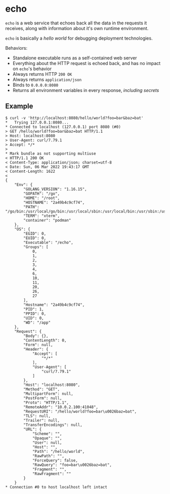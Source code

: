# echo

`echo` is a web service that echoes back all the data in the requests it
receives, along with information about it's own runtime environment.

`echo` is basically a _hello world_ for debugging deployment technologies.

Behaviors:

- Standalone executable runs as a self-contained web server
- Everything about the HTTP request is echoed back, and has no impact on
  `echo`'s behavior
- Always returns HTTP `200 OK`
- Always returns `application/json`
- Binds to `0.0.0.0:8080`
- Returns all environment variables in every response, _including secrets_

## Example

```
$ curl -v 'http://localhost:8080/hello/world?foo=bar&baz=bat'
*   Trying 127.0.0.1:8080...
* Connected to localhost (127.0.0.1) port 8080 (#0)
> GET /hello/world?foo=bar&baz=bat HTTP/1.1
> Host: localhost:8080
> User-Agent: curl/7.79.1
> Accept: */*
>
* Mark bundle as not supporting multiuse
< HTTP/1.1 200 OK
< Content-Type: application/json; charset=utf-8
< Date: Sun, 06 Mar 2022 19:43:17 GMT
< Content-Length: 1622
<
{
    "Env": {
        "GOLANG_VERSION": "1.16.15",
        "GOPATH": "/go",
        "HOME": "/root",
        "HOSTNAME": "2a49b4c9cf74",
        "PATH": "/go/bin:/usr/local/go/bin:/usr/local/sbin:/usr/local/bin:/usr/sbin:/usr/bin:/sbin:/bin",
        "TERM": "xterm",
        "container": "podman"
    },
    "OS": {
        "EGID": 0,
        "EUID": 0,
        "Executable": "/echo",
        "Groups": [
            0,
            1,
            2,
            3,
            4,
            6,
            10,
            11,
            20,
            26,
            27
        ],
        "Hostname": "2a49b4c9cf74",
        "PID": 1,
        "PPID": 0,
        "UID": 0,
        "WD": "/app"
    },
    "Request": {
        "Body": {},
        "ContentLength": 0,
        "Form": null,
        "Header": {
            "Accept": [
                "*/*"
            ],
            "User-Agent": [
                "curl/7.79.1"
            ]
        },
        "Host": "localhost:8080",
        "Method": "GET",
        "MultipartForm": null,
        "PostForm": null,
        "Proto": "HTTP/1.1",
        "RemoteAddr": "10.0.2.100:41048",
        "RequestURI": "/hello/world?foo=bar\u0026baz=bat",
        "TLS": null,
        "Trailer": null,
        "TransferEncodings": null,
        "URL": {
            "Scheme": "",
            "Opaque": "",
            "User": null,
            "Host": "",
            "Path": "/hello/world",
            "RawPath": "",
            "ForceQuery": false,
            "RawQuery": "foo=bar\u0026baz=bat",
            "Fragment": "",
            "RawFragment": ""
        }
    }
* Connection #0 to host localhost left intact
```
